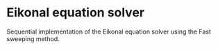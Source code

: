 # Eikonal equation solver
Sequential implementation of the Eikonal equation solver using the Fast sweeping method.

